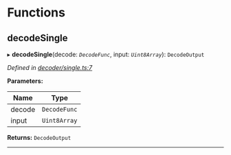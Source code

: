 

# Functions

<a id="decodesingle"></a>

##  decodeSingle

▸ **decodeSingle**(decode: *`DecodeFunc`*, input: *`Uint8Array`*): `DecodeOutput`

*Defined in [decoder/single.ts:7](https://github.com/polkadot-js/common/blob/148f956/packages/util-rlp/src/decoder/single.ts#L7)*

**Parameters:**

| Name | Type |
| ------ | ------ |
| decode | `DecodeFunc` |
| input | `Uint8Array` |

**Returns:** `DecodeOutput`

___

